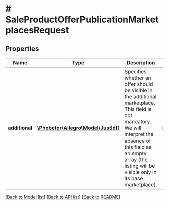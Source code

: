 # # SaleProductOfferPublicationMarketplacesRequest

## Properties

Name | Type | Description | Notes
------------ | ------------- | ------------- | -------------
**additional** | [**\Phobetor\Allegro\Model\JustId[]**](JustId.md) | Specifies whether an offer should be visible in the additional marketplace. This field is not mandatory. We will interpret the absence of this field as an empty array (the listing will be visible only in its base marketplace). | [optional]

[[Back to Model list]](../../README.md#models) [[Back to API list]](../../README.md#endpoints) [[Back to README]](../../README.md)
